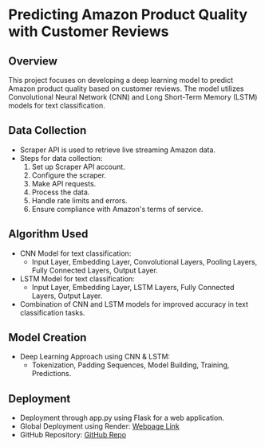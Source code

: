 # Predicting Amazon Product Quality with Customer Reviews

## Overview
This project focuses on developing a deep learning model to predict Amazon product quality based on customer reviews. The model utilizes Convolutional Neural Network (CNN) and Long Short-Term Memory (LSTM) models for text classification.

## Data Collection
- Scraper API is used to retrieve live streaming Amazon data.
- Steps for data collection:
  1. Set up Scraper API account.
  2. Configure the scraper.
  3. Make API requests.
  4. Process the data.
  5. Handle rate limits and errors.
  6. Ensure compliance with Amazon's terms of service.

## Algorithm Used
- CNN Model for text classification:
  - Input Layer, Embedding Layer, Convolutional Layers, Pooling Layers, Fully Connected Layers, Output Layer.
- LSTM Model for text classification:
  - Input Layer, Embedding Layer, LSTM Layers, Fully Connected Layers, Output Layer.
- Combination of CNN and LSTM models for improved accuracy in text classification tasks.

## Model Creation
- Deep Learning Approach using CNN & LSTM:
  - Tokenization, Padding Sequences, Model Building, Training, Predictions.

## Deployment
- Deployment through app.py using Flask for a web application.
- Global Deployment using Render: [Webpage Link](https://amazon-review.onrender.com)
- GitHub Repository: [GitHub Repo](https://github.com/abdullahfirdowsi/amazon-review)
